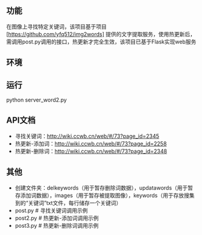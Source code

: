 ## 功能
在图像上寻找特定关键词，该项目基于项目[https://github.com/yfq512/img2words] 提供的文字提取服务，使用热更新后，需调用post.py调用的接口，热更新才完全生效，该项目已基于Flask实现web服务

## 环境

## 运行
python server_word2.py

## API文档
* 寻找关键词：http://wiki.ccwb.cn/web/#/73?page_id=2345
* 热更新-添加词：http://wiki.ccwb.cn/web/#/73?page_id=2258
* 热更新-删除词：http://wiki.ccwb.cn/web/#/73?page_id=2348

## 其他
* 创建文件夹：delkeywords（用于暂存删除词数据），updatawords（用于暂存添加词数据），images（用于暂存被提取图像），keywords（用于存放搜集到的“关键词”txt文件，每行储存一个关键词）
* post.py # 寻找关键词调用示例 
* post2.py # 热更新-添加词调用示例
* post3.py # 热更新-删除词调用示例
